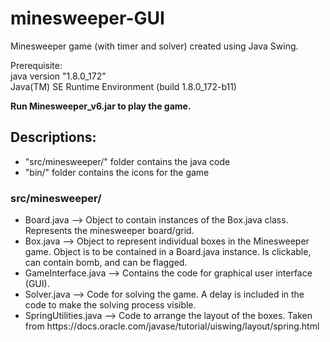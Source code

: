 # minesweeper-GUI

<p>Minesweeper game (with timer and solver) created using Java Swing.</p>

<p>
Prerequisite: <br>
java version "1.8.0_172" <br>
Java(TM) SE Runtime Environment (build 1.8.0_172-b11) <br>
</p>

<p><b>Run Minesweeper_v6.jar to play the game.</b></p>

<h2>Descriptions:</h2>
  <ul>
    <li>"src/minesweeper/" folder contains the java code
    <li>"bin/" folder contains the icons for the game
  </ul>
<h3>src/minesweeper/</h3>
  <ul>
    <li>Board.java --> Object to contain instances of the Box.java class. Represents the minesweeper board/grid.
    <li>Box.java --> Object to represent individual boxes in the Minesweeper game. Object is to be contained in a Board.java instance. Is clickable, can contain bomb, and can be flagged.
    <li>GameInterface.java --> Contains the code for graphical user interface (GUI).
    <li>Solver.java --> Code for solving the game. A delay is included in the code to make the solving process visible.
    <li>SpringUtilities.java --> Code to arrange the layout of the boxes. Taken from https://docs.oracle.com/javase/tutorial/uiswing/layout/spring.html
  </ul>
